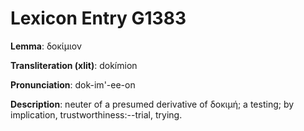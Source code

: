 # Lexicon Entry G1383

**Lemma**: δοκίμιον

**Transliteration (xlit)**: dokímion

**Pronunciation**: dok-im'-ee-on

**Description**:
neuter of a presumed derivative of δοκιμή; a testing; by implication, trustworthiness:--trial, trying.
